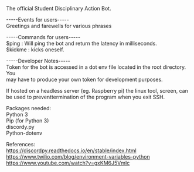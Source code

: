 The official Student Disciplinary Action Bot.  

-----Events for users-----  
Greetings and farewells for various phrases

-----Commands for users-----  
$ping : Will ping the bot and return the latency in milliseconds.  
$kickme : kicks oneself.

-----Developer Notes-----  
Token for the bot is accessed in a dot env file located in the root directory.  You  
may have to produce your own token for development purposes.    

If hosted on a headless server (eg. Raspberry pi) the linux tool, screen, can be used to
preventtermination of the program when you exit SSH.  

Packages needed:  
Python 3  
Pip (for Python 3)  
discordy.py  
Python-dotenv 

References:  
https://discordpy.readthedocs.io/en/stable/index.html  
https://www.twilio.com/blog/environment-variables-python  
https://www.youtube.com/watch?v=gxKM6J5VmIc  

